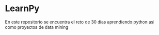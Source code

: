 # LearnPy
En este repositorio se encuentra el reto de 30 dias aprendiendo python asi como proyectos de data mining